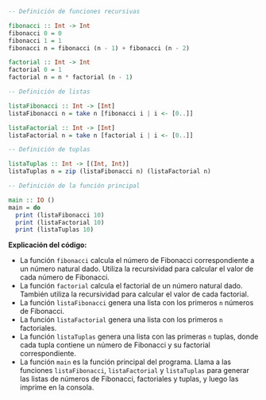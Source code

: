 ```haskell
-- Definición de funciones recursivas

fibonacci :: Int -> Int
fibonacci 0 = 0
fibonacci 1 = 1
fibonacci n = fibonacci (n - 1) + fibonacci (n - 2)

factorial :: Int -> Int
factorial 0 = 1
factorial n = n * factorial (n - 1)

-- Definición de listas

listaFibonacci :: Int -> [Int]
listaFibonacci n = take n [fibonacci i | i <- [0..]]

listaFactorial :: Int -> [Int]
listaFactorial n = take n [factorial i | i <- [0..]]

-- Definición de tuplas

listaTuplas :: Int -> [(Int, Int)]
listaTuplas n = zip (listaFibonacci n) (listaFactorial n)

-- Definición de la función principal

main :: IO ()
main = do
  print (listaFibonacci 10)
  print (listaFactorial 10)
  print (listaTuplas 10)
```

**Explicación del código:**

* La función `fibonacci` calcula el número de Fibonacci correspondiente a un número natural dado. Utiliza la recursividad para calcular el valor de cada número de Fibonacci.
* La función `factorial` calcula el factorial de un número natural dado. También utiliza la recursividad para calcular el valor de cada factorial.
* La función `listaFibonacci` genera una lista con los primeros `n` números de Fibonacci.
* La función `listaFactorial` genera una lista con los primeros `n` factoriales.
* La función `listaTuplas` genera una lista con las primeras `n` tuplas, donde cada tupla contiene un número de Fibonacci y su factorial correspondiente.
* La función `main` es la función principal del programa. Llama a las funciones `listaFibonacci`, `listaFactorial` y `listaTuplas` para generar las listas de números de Fibonacci, factoriales y tuplas, y luego las imprime en la consola.
